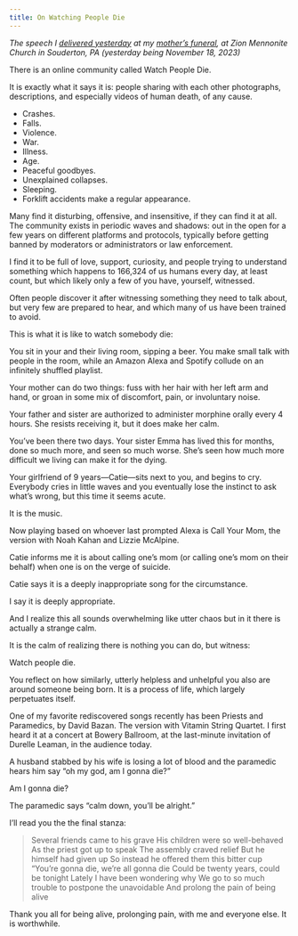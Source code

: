 ```yaml
---
title: On Watching People Die
---
```

_The speech I [delivered yesterday](https://www.youtube.com/live/13-YfyiPRQE?t=35m36s) at my [mother’s funeral](https://www.valerie.memorial), at Zion Mennonite Church in Souderton, PA (yesterday being November 18, 2023)_

There is an online community called Watch People Die.

It is exactly what it says it is: people sharing with each other photographs, descriptions, and especially videos of human death, of any cause.

* Crashes.
* Falls.
* Violence.
* War.
* Illness.
* Age.
* Peaceful goodbyes. 
* Unexplained collapses. 
* Sleeping. 
* Forklift accidents make a regular appearance.

Many find it disturbing, offensive, and insensitive, if they can find it at all. The community exists in periodic waves and shadows: out in the open for a few years on different platforms and protocols, typically before getting banned by moderators or administrators or law enforcement.

I find it to be full of love, support, curiosity, and people trying to understand something which happens to 166,324 of us humans every day, at least count, but which likely only a few of you have, yourself, witnessed.

Often people discover it after witnessing something they need to talk about, but very few are prepared to hear, and which many of us have been trained to avoid.

This is what it is like to watch somebody die:

You sit in your and their living room, sipping a beer. You make small talk with people in the room, while an Amazon Alexa and Spotify collude on an infinitely shuffled playlist.

Your mother can do two things: fuss with her hair with her left arm and hand, or groan in some mix of discomfort, pain, or involuntary noise.

Your father and sister are authorized to administer morphine orally every 4 hours. She resists receiving it, but it does make her calm.

You’ve been there two days. Your sister Emma has lived this for months, done so much more, and seen so much worse. She’s seen how much more difficult we living can make it for the dying.

Your girlfriend of 9 years—Catie—sits next to you, and begins to cry. Everybody cries in little waves and you eventually lose the instinct to ask what’s wrong, but this time it seems acute.

It is the music.

Now playing based on whoever last prompted Alexa is Call Your Mom, the version with Noah Kahan and Lizzie McAlpine.

Catie informs me it is about calling one’s mom (or calling one’s mom on their behalf) when one is on the verge of suicide.

Catie says it is a deeply inappropriate song for the circumstance.

I say it is deeply appropriate.

And I realize this all sounds overwhelming like utter chaos but in it there is actually a strange calm.

It is the calm of realizing there is nothing you can do, but witness:

Watch people die.

You reflect on how similarly, utterly helpless and unhelpful you also are around someone being born. It is a process of life, which largely perpetuates itself.

One of my favorite rediscovered songs recently has been Priests and Paramedics, by David Bazan. The version with Vitamin String Quartet. I first heard it at a concert at Bowery Ballroom, at the last-minute invitation of Durelle Leaman, in the audience today.

A husband stabbed by his wife is losing a lot of blood and the paramedic hears him say “oh my god, am I gonna die?”

Am I gonna die?

The paramedic says “calm down, you’ll be alright.”

I’ll read you the the final stanza:

> Several friends came to his grave
> His children were so well-behaved 
> As the priest got up to speak 
> The assembly craved relief 
> But he himself had given up 
> So instead he offered them this bitter cup 
> “You’re gonna die, we’re all gonna die 
> Could be twenty years, could be tonight 
> Lately I have been wondering why 
> We go to so much trouble to postpone the unavoidable 
> And prolong the pain of being alive

Thank you all for being alive, prolonging pain, with me and everyone else. It is worthwhile.
